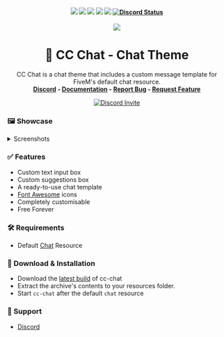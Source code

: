 <h4 align="center">
	<img src="https://img.shields.io/github/release/Concept-Collective/cc-chat.png">
	<img src="https://img.shields.io/github/last-commit/Concept-Collective/cc-chat">
	<img src="https://img.shields.io/github/license/Concept-Collective/cc-chat.png">
	<img src="https://img.shields.io/github/issues/Concept-Collective/cc-chat.png">
	<img src="https://img.shields.io/github/contributors/Concept-Collective/cc-chat.png">
	<a href="https://discord.gg/PSqXgg8v8M" title=""><img alt="Discord Status" src="https://discordapp.com/api/guilds/807309391849062480/widget.png"></a>
</h4>

<div align="center">
	<img src="https://user-images.githubusercontent.com/24248108/164179346-a4f24916-7c9f-42db-b89e-6df85b01ca61.jpg">
	<h1 align="center">🎨 CC Chat - Chat Theme</h1>
	<p align="center">
	    CC Chat is a chat theme that includes a custom message template for FiveM's default chat resource.
	    <br/>
	    <b><a href='https://discord.conceptcollective.net'>Discord</a> - <a href='https://cc-chat.conceptcollective.net/'>Documentation</a> - <a href="https://github.com/Concept-Collective/cc-chat/issues">Report Bug</a> - <a href="https://github.com/Concept-Collective/cc-chat/issues">Request Feature</a></b></h5>
  	</p>
	<a href="https://discord.gg/PSqXgg8v8M" title=""><img alt="Discord Invite" src="https://discordapp.com/api/guilds/807309391849062480/widget.png?style=banner2"></a>
</div>

### 🖼️ Showcase

<details>
<summary>Screenshots</summary>
<br>
	<img src="https://user-images.githubusercontent.com/24248108/163717930-36500cde-fa37-449a-b70b-ca25435b5493.png">
	<img src="https://user-images.githubusercontent.com/24248108/163717928-fcd3c93a-622e-4ad2-b426-36ed15124af0.png">
	<img src="https://user-images.githubusercontent.com/24248108/163717929-00984374-ac7f-4248-9631-96c6a715e819.png">
</details>


### ✅ Features

- Custom text input box
- Custom suggestions box
- A ready-to-use chat template
- [Font Awesome](https://fontawesome.com/) icons
- Completely customisable
- Free Forever

### 🛠 Requirements
- Default [Chat](https://github.com/citizenfx/cfx-server-data/tree/master/resources/%5Bgameplay%5D/chat) Resource

### 🔧 Download & Installation
- Download the [latest build](https://github.com/Concept-Collective/cc-chat/releases/latest) of cc-chat 
- Extract the archive's contents to your resources folder.
- Start ``cc-chat`` after the default ``chat`` resource

### 🙋 Support
- [Discord](https://discord.conceptcollective.net)
